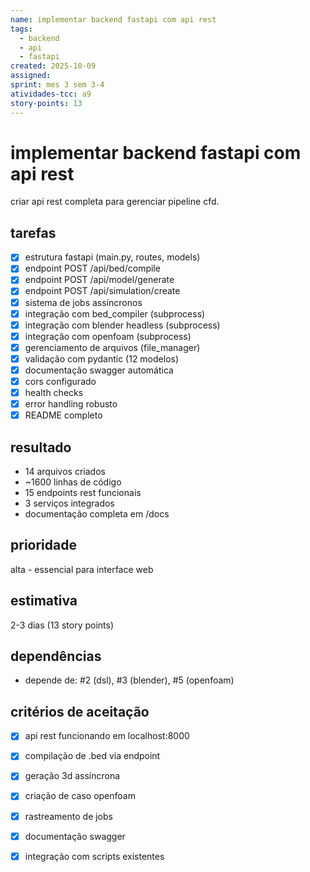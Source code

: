 ```yaml
---
name: implementar backend fastapi com api rest
tags:
  - backend
  - api
  - fastapi
created: 2025-10-09
assigned: 
sprint: mes 3 sem 3-4
atividades-tcc: a9
story-points: 13
---
```


# implementar backend fastapi com api rest

criar api rest completa para gerenciar pipeline cfd.

## tarefas
- [x] estrutura fastapi (main.py, routes, models)
- [x] endpoint POST /api/bed/compile
- [x] endpoint POST /api/model/generate
- [x] endpoint POST /api/simulation/create
- [x] sistema de jobs assíncronos
- [x] integração com bed_compiler (subprocess)
- [x] integração com blender headless (subprocess)
- [x] integração com openfoam (subprocess)
- [x] gerenciamento de arquivos (file_manager)
- [x] validação com pydantic (12 modelos)
- [x] documentação swagger automática
- [x] cors configurado
- [x] health checks
- [x] error handling robusto
- [x] README completo

## resultado
- 14 arquivos criados
- ~1600 linhas de código
- 15 endpoints rest funcionais
- 3 serviços integrados
- documentação completa em /docs

## prioridade
alta - essencial para interface web

## estimativa
2-3 dias (13 story points)

## dependências
- depende de: #2 (dsl), #3 (blender), #5 (openfoam)

## critérios de aceitação
- [x] api rest funcionando em localhost:8000
- [x] compilação de .bed via endpoint
- [x] geração 3d assíncrona
- [x] criação de caso openfoam
- [x] rastreamento de jobs
- [x] documentação swagger
- [x] integração com scripts existentes

